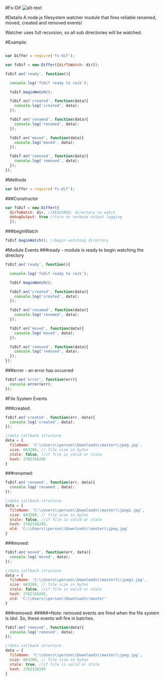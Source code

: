 #Fs-Dif
![alt-text](http://imageserver.moviepilot.com/watcher-what-do-you-guys-think-is-stan-lee-the-watcher.jpeg)

#Details
A node.js filesystem watcher module that fires reliable renamed, moved, created and removed events!

Watcher uses full recursion, so all sub directories will be watched.

#Example:
```javascript

var Differ = require('fs-dif');

var fsDif = new Differ({dirToWatch: dir});

fsDif.on('ready', function(){

  console.log('fsDif ready to rock');

  fsDif.beginWatch();

  fsDif.on('created', function(data){
    console.log('created', data);
  });

  fsDif.on('renamed', function(data){
    console.log('renamed', data);
  });

  fsDif.on('moved', function(data){
    console.log('moved', data);
  });

  fsDif.on('removed', function(data){
    console.log('removed', data);
  });
});
```
#Methods
```javascript
var Differ = require('fs-dif');
```
###Constructor
```javascript
var fsDif = new Differ({
  dirToWatch: dir, //REQUIRED: directory to watch
  debugOutput: true //turn on verbose output logging
  });
```

###beginWatch
```javascript
fsDif.beginWatch(); //begin watching directory
```
#Module Events
###ready - module is ready to begin watching the directory
```javascript
fsDif.on('ready', function(){

  console.log('fsDif ready to rock');

  fsDif.beginWatch();

  fsDif.on('created', function(data){
    console.log('created', data);
  });

  fsDif.on('renamed', function(data){
    console.log('renamed', data);
  });

  fsDif.on('moved', function(data){
    console.log('moved', data);
  });

  fsDif.on('removed', function(data){
    console.log('removed', data);
  });
});
```
###error - an error has occurred
```javascript
fsDif.on('error', function(err){
  console.error(err);
});
```
#File System Events

###created:
```javascript
fsDif.on('created', function(err, data){
  console.log('created', data);
});

//data callback structure
data = {
  fileName: 'C:\\Users\\person\\Downloads\\master\\jpeg.jpg',
  size: 663260, // file size in bytes
  stale: false, //if file is valid or stale
  hash: 2762316245
}
```
###renamed:
```javascript
fsDif.on('renamed', function(err, data){
  console.log('renamed', data);
});

//data callback structure
data = {
  fileName: 'C:\\Users\\person\\Downloads\\master\\jpeg1.jpg',
  size: 663260, // file size in bytes
  stale: false, //if file is valid or stale
  hash: 2762316245,
  old: 'C:\\Users\\person\\Downloads\\master\\jpeg.jpg'
}

```
###moved:
```javascript
fsDif.on('moved', function(err, data){
  console.log('moved', data);
});

//data callback structure
data = {
  fileName: 'C:\\Users\\person\\Downloads\\master1\\jpeg1.jpg',
  size: 663260, // file size in bytes
  stale: false, //if file is valid or stale
  hash: 2762316245,
  old: 'C:\\Users\\person\\Downloads\\master'
}
```
###removed:
#####*Note: removed events are fired when the file system is idol. So, these events will fire in batches.

```javascript
fsDif.on('removed', function(data){
  console.log('removed', data);
});

//data callback structure
data = {
  fileName: 'C:\\Users\\person\\Downloads\\master\\jpeg.jpg',
  size: 663260, // file size in bytes
  stale: true, //if file is valid or stale
  hash: 2762316245
}
```
